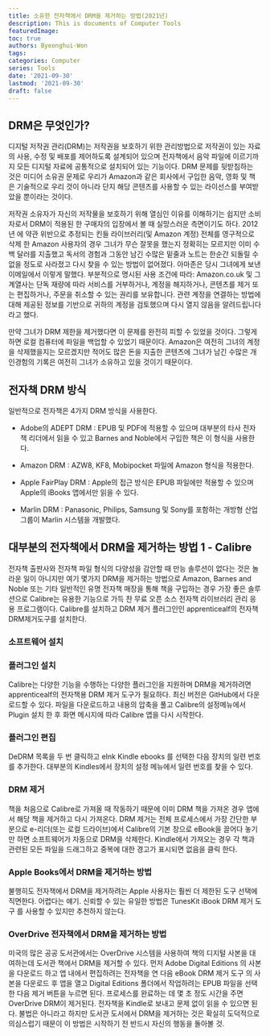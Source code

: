 ```yaml
---
title: 소유한 전자책에서 DRM을 제거하는 방법(2021년)
description: This is documents of Computer Tools
featuredImage: 
toc: true
authors: Byeonghui-Won
tags:
categories: Computer
series: Tools
date: '2021-09-30'
lastmod: '2021-09-30'
draft: false
---
```


## DRM은 무엇인가?

디지털 저작권 관리(DRM)는 저작권을 보호하기 위한 관리방법으로 저작권이 있는 자료의 사용, 수정 및 배포를 제어하도록 설계되어 있으며 전자책에서 음악 파일에 이르기까지 모든 디지털 자료에 공통적으로 설치되어 있는 기능이다. DRM 문제를 뒷받침하는 것은 미디어 소유권 문제로 우리가 Amazon과 같은 회사에서 구입한 음악, 영화 및 책은 기술적으로 우리 것이 아니라 단지 해당 콘텐츠를 사용할 수 있는 라이선스를 부여받았을 뿐이라는 것이다. 

저작권 소유자가 자신의 저작물을 보호하기 위해 열심인 이유를 이해하기는 쉽지만 소비자로서 DRM이 적용된 한 구매자의 입장에서 볼 때 실망스러운 측면이기도 하다. 2012년 에 약관 위반으로 추정되는 킨들 라이브러리(및 Amazon 계정) 전체를 영구적으로 삭제 한 Amazon 사용자의 경우 그녀가 무슨 잘못을 했는지 정확히는 모르지만 이미 수백 달러를 지출했고 독서의 경험과 그동안 남긴 수많은 밑줄과 노트는 한순간 되돌릴 수 없을 정도로 사라졌고 다시 찾을 수 있는 방법이 없어졌다. 아마존은 당시 그녀에게 보낸 이메일에서 이렇게 말했다. 부분적으로 명시된 사용 조건에 따라: Amazon.co.uk 및 그 계열사는 단독 재량에 따라 서비스를 거부하거나, 계정을 해지하거나, 콘텐츠를 제거 또는 편집하거나, 주문을 취소할 수 있는 권리를 보유합니다. 관련 계정을 연결하는 방법에 대해 제공된 정보를 기반으로 귀하의 계정을 검토했으며 다시 열지 않음을 알려드립니다 라고 했다.

만약 그녀가 DRM 제한을 제거했다면 이 문제를 완전히 피할 수 있었을 것이다. 그렇게 하면 로컬 컴퓨터에 파일을 백업할 수 있었기 때문이다. Amazon은 여전히 그녀의 계정을 삭제했을지는 모르겠지만 적어도 많은 돈을 지출한 콘텐츠에 그녀가 남긴 수많은 개인경험의 기록은 여전히 그녀가 소유하고 있을 것이기 때문이다. 

## 전자책 DRM 방식

일반적으로 전자책은 4가지 DRM 방식을 사용한다. 

+ Adobe의 ADEPT DRM : EPUB 및 PDF에 적용할 수 있으며 대부분의 타사 전자책 리더에서 읽을 수 있고 Barnes and Noble에서 구입한 책은 이 형식을 사용한다. 

+ Amazon DRM : AZW8, KF8, Mobipocket 파일에 Amazon 형식을 적용한다. 

+ Apple FairPlay DRM : Apple의 접근 방식은 EPUB 파일에만 적용할 수 있으며 Apple의 iBooks 앱에서만 읽을 수 있다. 

+ Marlin DRM : Panasonic, Philips, Samsung 및 Sony를 포함하는 개방형 산업 그룹이 Marlin 시스템을 개발했다. 

## 대부분의 전자책에서 DRM을 제거하는 방법 1 - Calibre

전자책 출판사와 전자책 파일 형식의 다양성을 감안할 때 만능 솔루션이 없다는 것은 놀라운 일이 아니지만 여기 몇가지 DRM을 제거하는 방법으로 Amazon, Barnes and Noble 또는 기타 일반적인 유명 전자책 매장을 통해 책을 구입하는 경우 가장 좋은 솔루션으로 Calibre는 유용한 기능으로 가득 찬 무료 오픈 소스 전자책 라이브러리 관리 응용 프로그램이다. Calibre를 설치하고 DRM 제거 플러그인인 apprenticealf의 전자책DRM제거도구를 설치한다.

### 소프트웨어 설치

### 플러그인 설치

Calibre는 다양한 기능을 수행하는 다양한 플러그인을 지원하며 DRM을 제거하려면 apprenticealf의 전자책용 DRM 제거 도구가 필요하다. 최신 버전은 GitHub에서 다운로드할 수 있다. 파일을 다운로드하고 내용의 압축을 풀고 Calibre의 설정메뉴에서 Plugin 설치 한 후 화면 메시지에 따라 Calibre 앱을 다시 시작한다.

### 플러그인 편집

DeDRM 목록을 두 번 클릭하고 eInk Kindle ebooks 를 선택한 다음 장치의 일련 번호를 추가한다. 대부분의 Kindles에서 장치의 설정 메뉴에서 일련 번호를 찾을 수 있다.

### DRM 제거

책을 처음으로 Calibre로 가져올 때 작동하기 때문에 이미 DRM 책을 가져온 경우 앱에서 해당 책을 제거하고 다시 가져온다. DRM 제거는 전체 프로세스에서 가장 간단한 부분으로 e-리더(또는 로컬 드라이브)에서 Calibre의 기본 창으로 eBook을 끌어다 놓기만 하면 소프트웨어가 자동으로 DRM을 삭제한다. Kindle에서 가져오는 경우 각 책과 관련된 모든 파일을 드래그하고 중복에 대한 경고가 표시되면 없음을 클릭 한다.

### Apple Books에서 DRM을 제거하는 방법

불행히도 전자책에서 DRM을 제거하려는 Apple 사용자는 훨씬 더 제한된 도구 선택에 직면한다. 어렵다는 얘기. 신뢰할 수 있는 유일한 방법은 TunesKit iBook DRM 제거 도구 를 사용할 수 있지만 추천하지 않는다. 

### OverDrive 전자책에서 DRM을 제거하는 방법

미국의 많은 공공 도서관에서는 OverDrive 시스템을 사용하여 책의 디지털 사본을 대여하는데 도서관 책에서 DRM을 제거할 수 있다. 먼저 Adobe Digital Editions 의 사본을 다운로드 하고 앱 내에서 편집하려는 전자책을 연 다음 eBook DRM 제거 도구 의 사본을 다운로드 후 앱을 열고 Digital Editions 폴더에서 작업하려는 EPUB 파일을 선택한 다음 제거 버튼을 누르면 된다. 프로세스를 완료하는 데 몇 초 정도 시간을 주면 OverDrive DRM이 제거된다. 전자책을 Kindle로 보내고 문제 없이 읽을 수 있으면 된다. 불법은 아니라고 하지만 도서관 도서에서 DRM을 제거하는 것은 확실히 도덕적으로 의심스럽기 때문이 이 방법은 시작하기 전 반드시 자신의 행동을 돌아볼 것.
